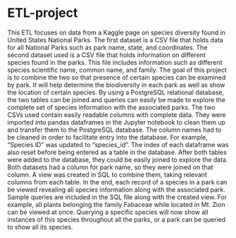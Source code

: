 # ETL-project
This ETL focuses on data from a Kaggle page on species diversity found in United States National Parks. The first dataset is a CSV file that holds data for all National Parks such as park name, state, and coordinates. The second dataset used is a CSV file that holds information on different species found in the parks. This file includes information such as different species scientific name, common name, and family.
The goal of this project is to combine the two so that presence of certain species can be examined by park. It will help determine the biodiversity in each park as well as show the location of certain species. By using a PostgreSQL relational database, the two tables can be joined and queries can easily be made to explore the complete set of species information with the associated parks.
The two CSVs used contain easily readable columns with complete data. They were imported into pandas dataframes in the Jupyter notebook to clean them up and transfer them to the PostgreSQL database. The column names had to be cleaned in order to facilitate entry into the database. For example, “Species ID” was updated to “species_id”. The index of each dataframe was also reset before being entered as a table in the database. 
After both tables were added to the database, they could be easily joined to explore the data. Both datasets had a column for park name, so they were joined on that column. A view was created in SQL to combine them, taking relevant columns from each table. In the end, each record of a species in a park can be viewed revealing all species information along with the associated park. Sample queries are included in the SQL file along with the created view. For example, all plants belonging the family Fabaceae while located in Mt. Zion can be viewed at once. Querying a specific species will now show all instances of this species throughout all the parks, or a park can be queried to show all its species. 
